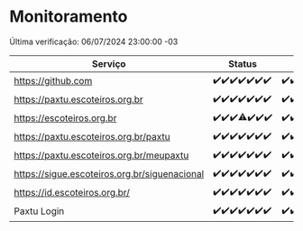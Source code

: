 # Monitoramento

Última verificação: 06/07/2024 23:00:00 -03

|Serviço|Status|Últimas 24h|
|---|---|---|
|https://github.com|<span title="2024-06-30: OK=24">✔️</span><span title="2024-07-01: OK=23">✔️</span><span title="2024-07-02: OK=24">✔️</span><span title="2024-07-03: OK=24">✔️</span><span title="2024-07-04: OK=24">✔️</span><span title="2024-07-05: OK=24">✔️</span><span title="2024-07-06: OK=2">✔️</span>|<span title="05/07/2024 23:23:00 -03 : 200">✔️</span><span title="06/07/2024 00:08:00 -03 : 200">✔️</span><span title="06/07/2024 01:08:00 -03 : 200">✔️</span><span title="06/07/2024 02:07:00 -03 : 200">✔️</span><span title="06/07/2024 03:09:00 -03 : 200">✔️</span><span title="06/07/2024 04:06:00 -03 : 200">✔️</span><span title="06/07/2024 05:10:00 -03 : 200">✔️</span><span title="06/07/2024 06:08:00 -03 : 200">✔️</span><span title="06/07/2024 07:06:00 -03 : 200">✔️</span><span title="06/07/2024 08:06:00 -03 : 200">✔️</span><span title="06/07/2024 09:11:00 -03 : 200">✔️</span><span title="06/07/2024 10:07:00 -03 : 200">✔️</span><span title="06/07/2024 11:04:00 -03 : 200">✔️</span><span title="06/07/2024 12:07:00 -03 : 200">✔️</span><span title="06/07/2024 13:07:00 -03 : 200">✔️</span><span title="06/07/2024 14:04:00 -03 : 200">✔️</span><span title="06/07/2024 15:08:00 -03 : 200">✔️</span><span title="06/07/2024 16:03:00 -03 : 200">✔️</span><span title="06/07/2024 17:07:00 -03 : 200">✔️</span><span title="06/07/2024 18:06:00 -03 : 200">✔️</span><span title="06/07/2024 19:06:00 -03 : 200">✔️</span><span title="06/07/2024 20:06:00 -03 : 200">✔️</span><span title="06/07/2024 21:37:00 -03 : 200">✔️</span><span title="06/07/2024 23:00:00 -03 : 200">✔️</span>|
|https://paxtu.escoteiros.org.br|<span title="2024-06-30: OK=24">✔️</span><span title="2024-07-01: OK=23">✔️</span><span title="2024-07-02: OK=24">✔️</span><span title="2024-07-03: OK=24">✔️</span><span title="2024-07-04: OK=24">✔️</span><span title="2024-07-05: OK=24">✔️</span><span title="2024-07-06: OK=2">✔️</span>|<span title="05/07/2024 23:23:00 -03 : 200">✔️</span><span title="06/07/2024 00:08:00 -03 : 200">✔️</span><span title="06/07/2024 01:08:00 -03 : 200">✔️</span><span title="06/07/2024 02:07:00 -03 : 200">✔️</span><span title="06/07/2024 03:09:00 -03 : 200">✔️</span><span title="06/07/2024 04:06:00 -03 : 200">✔️</span><span title="06/07/2024 05:10:00 -03 : 200">✔️</span><span title="06/07/2024 06:08:00 -03 : 200">✔️</span><span title="06/07/2024 07:06:00 -03 : 200">✔️</span><span title="06/07/2024 08:06:00 -03 : 200">✔️</span><span title="06/07/2024 09:11:00 -03 : 200">✔️</span><span title="06/07/2024 10:07:00 -03 : 200">✔️</span><span title="06/07/2024 11:04:00 -03 : 200">✔️</span><span title="06/07/2024 12:07:00 -03 : 200">✔️</span><span title="06/07/2024 13:07:00 -03 : 200">✔️</span><span title="06/07/2024 14:04:00 -03 : 200">✔️</span><span title="06/07/2024 15:08:00 -03 : 200">✔️</span><span title="06/07/2024 16:03:00 -03 : 200">✔️</span><span title="06/07/2024 17:07:00 -03 : 200">✔️</span><span title="06/07/2024 18:06:00 -03 : 200">✔️</span><span title="06/07/2024 19:06:00 -03 : 200">✔️</span><span title="06/07/2024 20:06:00 -03 : 200">✔️</span><span title="06/07/2024 21:37:00 -03 : 200">✔️</span><span title="06/07/2024 23:00:00 -03 : 200">✔️</span>|
|https://escoteiros.org.br|<span title="2024-06-30: OK=24">✔️</span><span title="2024-07-01: OK=23">✔️</span><span title="2024-07-02: OK=24">✔️</span><span title="2024-07-03: OK=23, Falhas=1">⚠️</span><span title="2024-07-04: OK=24">✔️</span><span title="2024-07-05: OK=24">✔️</span><span title="2024-07-06: OK=2">✔️</span>|<span title="05/07/2024 23:23:00 -03 : 200">✔️</span><span title="06/07/2024 00:08:00 -03 : 200">✔️</span><span title="06/07/2024 01:08:00 -03 : 200">✔️</span><span title="06/07/2024 02:07:00 -03 : 200">✔️</span><span title="06/07/2024 03:09:00 -03 : 200">✔️</span><span title="06/07/2024 04:06:00 -03 : 200">✔️</span><span title="06/07/2024 05:10:00 -03 : 200">✔️</span><span title="06/07/2024 06:08:00 -03 : 200">✔️</span><span title="06/07/2024 07:06:00 -03 : 200">✔️</span><span title="06/07/2024 08:06:00 -03 : 200">✔️</span><span title="06/07/2024 09:11:00 -03 : 200">✔️</span><span title="06/07/2024 10:07:00 -03 : 200">✔️</span><span title="06/07/2024 11:04:00 -03 : 200">✔️</span><span title="06/07/2024 12:07:00 -03 : 200">✔️</span><span title="06/07/2024 13:07:00 -03 : 200">✔️</span><span title="06/07/2024 14:04:00 -03 : 200">✔️</span><span title="06/07/2024 15:08:00 -03 : 200">✔️</span><span title="06/07/2024 16:03:00 -03 : 200">✔️</span><span title="06/07/2024 17:07:00 -03 : 200">✔️</span><span title="06/07/2024 18:06:00 -03 : 200">✔️</span><span title="06/07/2024 19:06:00 -03 : 200">✔️</span><span title="06/07/2024 20:06:00 -03 : 200">✔️</span><span title="06/07/2024 21:37:00 -03 : 200">✔️</span><span title="06/07/2024 23:00:00 -03 : 200">✔️</span>|
|https://paxtu.escoteiros.org.br/paxtu|<span title="2024-06-30: OK=24">✔️</span><span title="2024-07-01: OK=23">✔️</span><span title="2024-07-02: OK=24">✔️</span><span title="2024-07-03: OK=24">✔️</span><span title="2024-07-04: OK=24">✔️</span><span title="2024-07-05: OK=24">✔️</span><span title="2024-07-06: OK=2">✔️</span>|<span title="05/07/2024 23:23:00 -03 : 200">✔️</span><span title="06/07/2024 00:08:00 -03 : 200">✔️</span><span title="06/07/2024 01:08:00 -03 : 200">✔️</span><span title="06/07/2024 02:07:00 -03 : 200">✔️</span><span title="06/07/2024 03:09:00 -03 : 200">✔️</span><span title="06/07/2024 04:06:00 -03 : 200">✔️</span><span title="06/07/2024 05:10:00 -03 : 200">✔️</span><span title="06/07/2024 06:08:00 -03 : 200">✔️</span><span title="06/07/2024 07:07:00 -03 : 200">✔️</span><span title="06/07/2024 08:06:00 -03 : 200">✔️</span><span title="06/07/2024 09:11:00 -03 : 200">✔️</span><span title="06/07/2024 10:07:00 -03 : 200">✔️</span><span title="06/07/2024 11:04:00 -03 : 200">✔️</span><span title="06/07/2024 12:07:00 -03 : 200">✔️</span><span title="06/07/2024 13:07:00 -03 : 200">✔️</span><span title="06/07/2024 14:04:00 -03 : 200">✔️</span><span title="06/07/2024 15:08:00 -03 : 200">✔️</span><span title="06/07/2024 16:03:00 -03 : 200">✔️</span><span title="06/07/2024 17:07:00 -03 : 200">✔️</span><span title="06/07/2024 18:06:00 -03 : 200">✔️</span><span title="06/07/2024 19:06:00 -03 : 200">✔️</span><span title="06/07/2024 20:06:00 -03 : 200">✔️</span><span title="06/07/2024 21:37:00 -03 : 200">✔️</span><span title="06/07/2024 23:00:00 -03 : 200">✔️</span>|
|https://paxtu.escoteiros.org.br/meupaxtu|<span title="2024-06-30: OK=24">✔️</span><span title="2024-07-01: OK=23">✔️</span><span title="2024-07-02: OK=24">✔️</span><span title="2024-07-03: OK=24">✔️</span><span title="2024-07-04: OK=24">✔️</span><span title="2024-07-05: OK=24">✔️</span><span title="2024-07-06: OK=2">✔️</span>|<span title="05/07/2024 23:23:00 -03 : 200">✔️</span><span title="06/07/2024 00:08:00 -03 : 200">✔️</span><span title="06/07/2024 01:08:00 -03 : 200">✔️</span><span title="06/07/2024 02:07:00 -03 : 200">✔️</span><span title="06/07/2024 03:09:00 -03 : 200">✔️</span><span title="06/07/2024 04:06:00 -03 : 200">✔️</span><span title="06/07/2024 05:10:00 -03 : 200">✔️</span><span title="06/07/2024 06:08:00 -03 : 200">✔️</span><span title="06/07/2024 07:07:00 -03 : 200">✔️</span><span title="06/07/2024 08:06:00 -03 : 200">✔️</span><span title="06/07/2024 09:11:00 -03 : 200">✔️</span><span title="06/07/2024 10:07:00 -03 : 200">✔️</span><span title="06/07/2024 11:04:00 -03 : 200">✔️</span><span title="06/07/2024 12:07:00 -03 : 200">✔️</span><span title="06/07/2024 13:07:00 -03 : 200">✔️</span><span title="06/07/2024 14:04:00 -03 : 200">✔️</span><span title="06/07/2024 15:08:00 -03 : 200">✔️</span><span title="06/07/2024 16:03:00 -03 : 200">✔️</span><span title="06/07/2024 17:07:00 -03 : 200">✔️</span><span title="06/07/2024 18:06:00 -03 : 200">✔️</span><span title="06/07/2024 19:06:00 -03 : 200">✔️</span><span title="06/07/2024 20:06:00 -03 : 200">✔️</span><span title="06/07/2024 21:37:00 -03 : 200">✔️</span><span title="06/07/2024 23:00:00 -03 : 200">✔️</span>|
|https://sigue.escoteiros.org.br/siguenacional|<span title="2024-06-30: OK=24">✔️</span><span title="2024-07-01: OK=23">✔️</span><span title="2024-07-02: OK=24">✔️</span><span title="2024-07-03: OK=24">✔️</span><span title="2024-07-04: OK=24">✔️</span><span title="2024-07-05: OK=24">✔️</span><span title="2024-07-06: OK=2">✔️</span>|<span title="05/07/2024 23:23:00 -03 : 200">✔️</span><span title="06/07/2024 00:08:00 -03 : 200">✔️</span><span title="06/07/2024 01:08:00 -03 : 200">✔️</span><span title="06/07/2024 02:07:00 -03 : 200">✔️</span><span title="06/07/2024 03:09:00 -03 : 200">✔️</span><span title="06/07/2024 04:06:00 -03 : 200">✔️</span><span title="06/07/2024 05:10:00 -03 : 200">✔️</span><span title="06/07/2024 06:08:00 -03 : 200">✔️</span><span title="06/07/2024 07:07:00 -03 : 200">✔️</span><span title="06/07/2024 08:06:00 -03 : 200">✔️</span><span title="06/07/2024 09:11:00 -03 : 200">✔️</span><span title="06/07/2024 10:07:00 -03 : 200">✔️</span><span title="06/07/2024 11:04:00 -03 : 200">✔️</span><span title="06/07/2024 12:07:00 -03 : 200">✔️</span><span title="06/07/2024 13:07:00 -03 : 200">✔️</span><span title="06/07/2024 14:04:00 -03 : 200">✔️</span><span title="06/07/2024 15:08:00 -03 : 200">✔️</span><span title="06/07/2024 16:03:00 -03 : 200">✔️</span><span title="06/07/2024 17:07:00 -03 : 200">✔️</span><span title="06/07/2024 18:06:00 -03 : 200">✔️</span><span title="06/07/2024 19:06:00 -03 : 200">✔️</span><span title="06/07/2024 20:06:00 -03 : 200">✔️</span><span title="06/07/2024 21:37:00 -03 : 200">✔️</span><span title="06/07/2024 23:00:00 -03 : 200">✔️</span>|
|https://id.escoteiros.org.br/|<span title="2024-06-30: OK=24">✔️</span><span title="2024-07-01: OK=23">✔️</span><span title="2024-07-02: OK=24">✔️</span><span title="2024-07-03: OK=24">✔️</span><span title="2024-07-04: OK=24">✔️</span><span title="2024-07-05: OK=24">✔️</span><span title="2024-07-06: OK=2">✔️</span>|<span title="05/07/2024 23:23:00 -03 : 200">✔️</span><span title="06/07/2024 00:08:00 -03 : 200">✔️</span><span title="06/07/2024 01:08:00 -03 : 200">✔️</span><span title="06/07/2024 02:07:00 -03 : 200">✔️</span><span title="06/07/2024 03:09:00 -03 : 200">✔️</span><span title="06/07/2024 04:06:00 -03 : 200">✔️</span><span title="06/07/2024 05:10:00 -03 : 200">✔️</span><span title="06/07/2024 06:08:00 -03 : 200">✔️</span><span title="06/07/2024 07:07:00 -03 : 200">✔️</span><span title="06/07/2024 08:06:00 -03 : 200">✔️</span><span title="06/07/2024 09:11:00 -03 : 200">✔️</span><span title="06/07/2024 10:07:00 -03 : 200">✔️</span><span title="06/07/2024 11:04:00 -03 : 200">✔️</span><span title="06/07/2024 12:07:00 -03 : 200">✔️</span><span title="06/07/2024 13:07:00 -03 : 200">✔️</span><span title="06/07/2024 14:04:00 -03 : 200">✔️</span><span title="06/07/2024 15:08:00 -03 : 200">✔️</span><span title="06/07/2024 16:03:00 -03 : 200">✔️</span><span title="06/07/2024 17:07:00 -03 : 200">✔️</span><span title="06/07/2024 18:06:00 -03 : 200">✔️</span><span title="06/07/2024 19:06:00 -03 : 200">✔️</span><span title="06/07/2024 20:06:00 -03 : 200">✔️</span><span title="06/07/2024 21:37:00 -03 : 200">✔️</span><span title="06/07/2024 23:00:00 -03 : 200">✔️</span>|
|Paxtu Login|<span title="2024-06-30: OK=24">✔️</span><span title="2024-07-01: OK=23">✔️</span><span title="2024-07-02: OK=24">✔️</span><span title="2024-07-03: OK=24">✔️</span><span title="2024-07-04: OK=24">✔️</span><span title="2024-07-05: OK=24">✔️</span><span title="2024-07-06: OK=2">✔️</span>|<span title="05/07/2024 23:23:00 -03 : 200">✔️</span><span title="06/07/2024 00:08:00 -03 : 200">✔️</span><span title="06/07/2024 01:08:00 -03 : 200">✔️</span><span title="06/07/2024 02:07:00 -03 : 200">✔️</span><span title="06/07/2024 03:09:00 -03 : 200">✔️</span><span title="06/07/2024 04:06:00 -03 : 200">✔️</span><span title="06/07/2024 05:10:00 -03 : 200">✔️</span><span title="06/07/2024 06:08:00 -03 : 200">✔️</span><span title="06/07/2024 07:07:00 -03 : 200">✔️</span><span title="06/07/2024 08:06:00 -03 : 200">✔️</span><span title="06/07/2024 09:11:00 -03 : 200">✔️</span><span title="06/07/2024 10:07:00 -03 : 200">✔️</span><span title="06/07/2024 11:04:00 -03 : 200">✔️</span><span title="06/07/2024 12:07:00 -03 : 200">✔️</span><span title="06/07/2024 13:07:00 -03 : 200">✔️</span><span title="06/07/2024 14:04:00 -03 : 200">✔️</span><span title="06/07/2024 15:08:00 -03 : 200">✔️</span><span title="06/07/2024 16:03:00 -03 : 200">✔️</span><span title="06/07/2024 17:07:00 -03 : 200">✔️</span><span title="06/07/2024 18:06:00 -03 : 200">✔️</span><span title="06/07/2024 19:06:00 -03 : 200">✔️</span><span title="06/07/2024 20:06:00 -03 : 200">✔️</span><span title="06/07/2024 21:37:00 -03 : 200">✔️</span><span title="06/07/2024 23:00:00 -03 : 200">✔️</span>|
